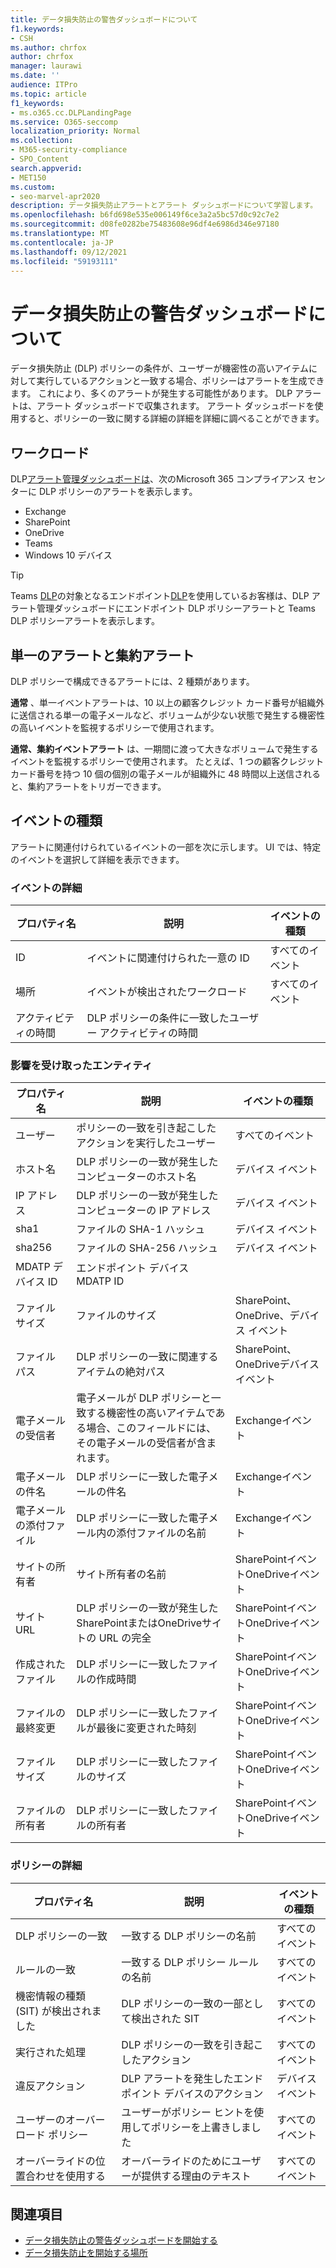 ```yaml
---
title: データ損失防止の警告ダッシュボードについて
f1.keywords:
- CSH
ms.author: chrfox
author: chrfox
manager: laurawi
ms.date: ''
audience: ITPro
ms.topic: article
f1_keywords:
- ms.o365.cc.DLPLandingPage
ms.service: O365-seccomp
localization_priority: Normal
ms.collection:
- M365-security-compliance
- SPO_Content
search.appverid:
- MET150
ms.custom:
- seo-marvel-apr2020
description: データ損失防止アラートとアラート ダッシュボードについて学習します。
ms.openlocfilehash: b6fd698e535e006149f6ce3a2a5bc57d0c92c7e2
ms.sourcegitcommit: d08fe0282be75483608e96df4e6986d346e97180
ms.translationtype: MT
ms.contentlocale: ja-JP
ms.lasthandoff: 09/12/2021
ms.locfileid: "59193111"
---
```

# <a name="learn-about-the-data-loss-prevention-alerts-dashboard"></a>データ損失防止の警告ダッシュボードについて

データ損失防止 (DLP) ポリシーの条件が、ユーザーが機密性の高いアイテムに対して実行しているアクションと一致する場合、ポリシーはアラートを生成できます。 これにより、多くのアラートが発生する可能性があります。 DLP アラートは、アラート ダッシュボードで収集されます。 アラート ダッシュボードを使用すると、ポリシーの一致に関する詳細の詳細を詳細に調べることができます。  

<!-- [Microsoft 365 compliance center](https://compliance.microsoft.com/)-->

## <a name="workloads"></a>ワークロード

DLP[アラート管理ダッシュボードは](https://compliance.microsoft.com/datalossprevention?viewid=dlpalerts)、次[](https://compliance.microsoft.com/)のMicrosoft 365 コンプライアンス センターに DLP ポリシーのアラートを表示します。

- Exchange
- SharePoint
- OneDrive
- Teams
- Windows 10 デバイス 

> [!TIP]
> Teams [DLP](dlp-microsoft-teams.md)の対象となるエンドポイント[DLP](endpoint-dlp-learn-about.md)を使用しているお客様は、DLP アラート管理ダッシュボードにエンドポイント DLP ポリシーアラートと Teams DLP ポリシーアラートを表示します。

## <a name="single-alert-and-aggregate-alert"></a>単一のアラートと集約アラート

DLP ポリシーで構成できるアラートには、2 種類があります。

**通常** 、単一イベントアラートは、10 以上の顧客クレジット カード番号が組織外に送信される単一の電子メールなど、ボリュームが少ない状態で発生する機密性の高いイベントを監視するポリシーで使用されます。

**通常、集約イベントアラート** は、一期間に渡って大きなボリュームで発生するイベントを監視するポリシーで使用されます。 たとえば、1 つの顧客クレジット カード番号を持つ 10 個の個別の電子メールが組織外に 48 時間以上送信されると、集約アラートをトリガーできます。

## <a name="types-of-events"></a>イベントの種類

アラートに関連付けられているイベントの一部を次に示します。 UI では、特定のイベントを選択して詳細を表示できます。 

### <a name="event-details"></a>イベントの詳細

|プロパティ名  |説明  |イベントの種類  |
|---------|---------|---------|
|ID |イベントに関連付けられた一意の ID |すべてのイベント |
|場所 |イベントが検出されたワークロード|すべてのイベント |
|アクティビティの時間     |DLP ポリシーの条件に一致したユーザー アクティビティの時間 |

### <a name="impacted-entities"></a>影響を受け取ったエンティティ

|プロパティ名 |説明| イベントの種類|
|---------|---------|---------|
|ユーザー | ポリシーの一致を引き起こしたアクションを実行したユーザー | すべてのイベント|
|ホスト名 | DLP ポリシーの一致が発生したコンピューターのホスト名 | デバイス イベント|
|IP アドレス | DLP ポリシーの一致が発生したコンピューターの IP アドレス | デバイス イベント|
|sha1 |ファイルの SHA-1 ハッシュ | デバイス イベント|
|sha256 | ファイルの SHA-256 ハッシュ | デバイス イベント|
|MDATP デバイス ID | エンドポイント デバイス MDATP ID|
|ファイル サイズ | ファイルのサイズ| SharePoint、OneDrive、デバイス イベント|
|ファイル パス | DLP ポリシーの一致に関連するアイテムの絶対パス | SharePoint、OneDriveデバイス イベント|
|電子メールの受信者 |電子メールが DLP ポリシーと一致する機密性の高いアイテムである場合、このフィールドには、その電子メールの受信者が含まれます。| Exchangeイベント|
|電子メールの件名 |DLP ポリシーに一致した電子メールの件名 |Exchangeイベント|
|電子メールの添付ファイル | DLP ポリシーに一致した電子メール内の添付ファイルの名前| Exchangeイベント|
|サイトの所有者 |サイト所有者の名前| SharePointイベントOneDriveイベント|
|サイト URL |DLP ポリシーの一致が発生したSharePointまたはOneDriveサイトの URL の完全 |SharePointイベントOneDriveイベント|
|作成されたファイル |DLP ポリシーに一致したファイルの作成時間 |SharePointイベントOneDriveイベント|
|ファイルの最終変更 | DLP ポリシーに一致したファイルが最後に変更された時刻 | SharePointイベントOneDriveイベント|
|ファイル サイズ | DLP ポリシーに一致したファイルのサイズ |SharePointイベントOneDriveイベント|
|ファイルの所有者 |DLP ポリシーに一致したファイルの所有者 |SharePointイベントOneDriveイベント|  

### <a name="policy-details"></a>ポリシーの詳細

|プロパティ名 |説明 |イベントの種類 |
|---------|---------|---------|
|DLP ポリシーの一致 |一致する DLP ポリシーの名前 |すべてのイベント|
|ルールの一致 |一致する DLP ポリシー ルールの名前 |すべてのイベント|
|機密情報の種類 (SIT) が検出されました|DLP ポリシーの一致の一部として検出された SIT |すべてのイベント|
|実行された処理 |DLP ポリシーの一致を引き起こしたアクション| すべてのイベント|
|違反アクション | DLP アラートを発生したエンドポイント デバイスのアクション| デバイス イベント | 
|ユーザーのオーバーロード ポリシー |ユーザーがポリシー ヒントを使用してポリシーを上書きしました | すべてのイベント|
|オーバーライドの位置合わせを使用する |オーバーライドのためにユーザーが提供する理由のテキスト | すべてのイベント|   

## <a name="see-also"></a>関連項目

- [データ損失防止の警告ダッシュボードを開始する](dlp-alerts-dashboard-get-started.md)
- [データ損失防止を開始する場所](create-test-tune-dlp-policy.md#where-to-start-with-data-loss-prevention)